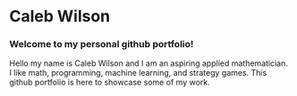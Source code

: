 # Caleb Wilson
### Welcome to my personal github portfolio!

Hello my name is Caleb Wilson and I am an aspiring applied mathematician. I like math, programming, machine learning, and strategy games. This github portfolio is here to showcase some of my work.
